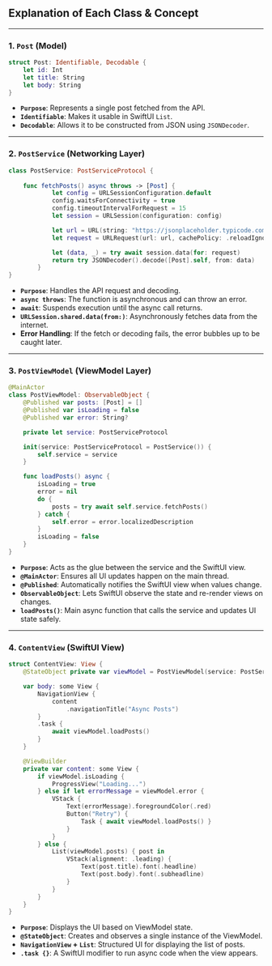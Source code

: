 
## **Explanation of Each Class & Concept**

---

### 1. **`Post` (Model)**

```swift
struct Post: Identifiable, Decodable {
    let id: Int
    let title: String
    let body: String
}
```

* **`Purpose`**: Represents a single post fetched from the API.
* **`Identifiable`**: Makes it usable in SwiftUI `List`.
* **`Decodable`**: Allows it to be constructed from JSON using `JSONDecoder`.

---

### 2. **`PostService` (Networking Layer)**

```swift
class PostService: PostServiceProtocol {
   
    func fetchPosts() async throws -> [Post] {
            let config = URLSessionConfiguration.default
            config.waitsForConnectivity = true
            config.timeoutIntervalForRequest = 15
            let session = URLSession(configuration: config)

            let url = URL(string: "https://jsonplaceholder.typicode.com/posts")!
            let request = URLRequest(url: url, cachePolicy: .reloadIgnoringLocalCacheData)

            let (data, _) = try await session.data(for: request)
            return try JSONDecoder().decode([Post].self, from: data)
        }
}
```

* **`Purpose`**: Handles the API request and decoding.
* **`async throws`**: The function is asynchronous and can throw an error.
* **`await`**: Suspends execution until the async call returns.
* **`URLSession.shared.data(from:)`**: Asynchronously fetches data from the internet.
* **Error Handling**: If the fetch or decoding fails, the error bubbles up to be caught later.

---

### 3. **`PostViewModel` (ViewModel Layer)**

```swift
@MainActor
class PostViewModel: ObservableObject {
    @Published var posts: [Post] = []
    @Published var isLoading = false
    @Published var error: String?

    private let service: PostServiceProtocol

    init(service: PostServiceProtocol = PostService()) {
        self.service = service
    }

    func loadPosts() async {
        isLoading = true
        error = nil
        do {
            posts = try await self.service.fetchPosts()
        } catch {
            self.error = error.localizedDescription
        }
        isLoading = false
    }
}
```

* **`Purpose`**: Acts as the glue between the service and the SwiftUI view.
* **`@MainActor`**: Ensures all UI updates happen on the main thread.
* **`@Published`**: Automatically notifies the SwiftUI view when values change.
* **`ObservableObject`**: Lets SwiftUI observe the state and re-render views on changes.
* **`loadPosts()`**: Main async function that calls the service and updates UI state safely.

---

### 4. **`ContentView` (SwiftUI View)**

```swift
struct ContentView: View {
    @StateObject private var viewModel = PostViewModel(service: PostService())

    var body: some View {
        NavigationView {
            content
                .navigationTitle("Async Posts")
        }
        .task {
            await viewModel.loadPosts()
        }
    }

    @ViewBuilder
    private var content: some View {
        if viewModel.isLoading {
            ProgressView("Loading...")
        } else if let errorMessage = viewModel.error {
            VStack {
                Text(errorMessage).foregroundColor(.red)
                Button("Retry") {
                    Task { await viewModel.loadPosts() }
                }
            }
        } else {
            List(viewModel.posts) { post in
                VStack(alignment: .leading) {
                    Text(post.title).font(.headline)
                    Text(post.body).font(.subheadline)
                }
            }
        }
    }
}
```

* **`Purpose`**: Displays the UI based on ViewModel state.
* **`@StateObject`**: Creates and observes a single instance of the ViewModel.
* **`NavigationView` + `List`**: Structured UI for displaying the list of posts.
* **`.task {}`**: A SwiftUI modifier to run async code when the view appears.
